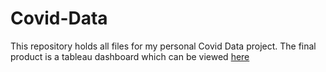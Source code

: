 # Covid-Data
This repository holds all files for my personal Covid Data project. The final product is a tableau dashboard which can be viewed [here](https://public.tableau.com/app/profile/jeffrey.sedlock/viz/CovidDashboard_16869359884900/Dashboard1) 
